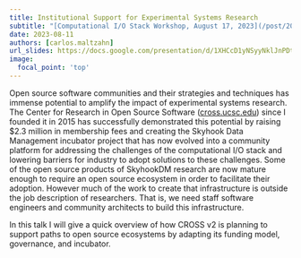 ```yaml
---
title: Institutional Support for Experimental Systems Research
subtitle: "[Computational I/O Stack Workshop, August 17, 2023](/post/20230718-aug17/)"
date: 2023-08-11
authors: [carlos.maltzahn]
url_slides: https://docs.google.com/presentation/d/1XHCcD1yNSyyNklJnPDttfcLbNP5nJc1V/edit?usp=sharing&ouid=105297454540541468964&rtpof=true&sd=true
image:
  focal_point: 'top'
---
```


Open source software communities and their strategies and techniques has immense potential to amplify the impact of experimental systems research. The Center for Research in Open Source Software ([cross.ucsc.edu](https://cross.ucsc.edu)) since I founded it in 2015 has successfully demonstrated this potential by raising $2.3 million in membership fees and creating the Skyhook Data Management incubator project that has now evolved into a community platform for addressing the challenges of the computational I/O stack and lowering barriers for industry to adopt solutions to these challenges. Some of the open source products of SkyhookDM research are now mature enough to require an open source ecosystem in order to facilitate their adoption. However much of the work to create that infrastructure is outside the job description of researchers. That is, we need staff software engineers and community architects to build this infrastructure. 

In this talk I will give a quick overview of how CROSS v2 is planning to support paths to open source ecosystems by adapting its funding model, governance, and incubator. 
